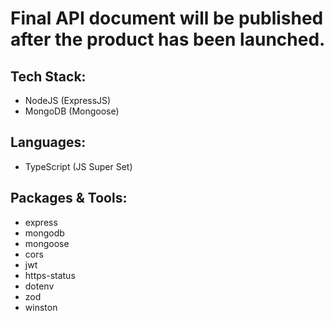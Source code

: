 # Final API document will be published after the product has been launched.
## Tech Stack:
* NodeJS (ExpressJS)
* MongoDB (Mongoose)
## Languages:
* TypeScript (JS Super Set)
## Packages & Tools:
* express
* mongodb
* mongoose
* cors
* jwt
* https-status
* dotenv
* zod
* winston